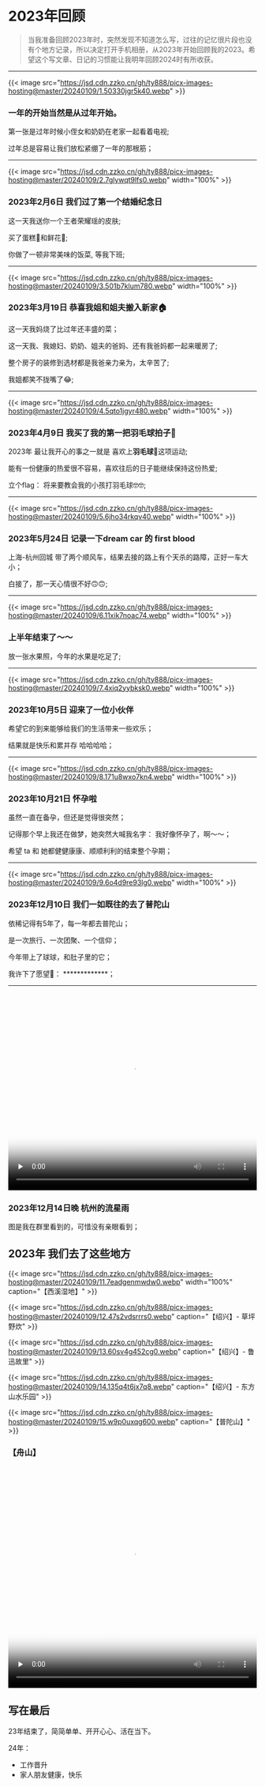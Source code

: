 # 2023年回顾


> 当我准备回顾2023年时，突然发现不知道怎么写，过往的记忆很片段也没有个地方记录，所以决定打开手机相册，从2023年开始回顾我的2023。希望这个写文章、日记的习惯能让我明年回顾2024时有所收获。

__________________

{{< image src="https://jsd.cdn.zzko.cn/gh/ty888/picx-images-hosting@master/20240109/1.50330jgr5k40.webp" >}}

### 一年的开始当然是从过年开始。

第一张是过年时候小侄女和奶奶在老家一起看着电视;

过年总是容易让我们放松紧绷了一年的那根筋；
__________________

{{< image src="https://jsd.cdn.zzko.cn/gh/ty888/picx-images-hosting@master/20240109/2.7glywqt9lfs0.webp" width="100%" >}}

### 2023年2月6日 我们过了第一个结婚纪念日

这一天我送你一个王者荣耀瑶的皮肤;

买了蛋糕🍰和鲜花🌹;

你做了一顿非常美味的饭菜, 等我下班;
__________________

{{< image src="https://jsd.cdn.zzko.cn/gh/ty888/picx-images-hosting@master/20240109/3.501b7klum780.webp" width="100%" >}}

### 2023年3月19日 恭喜我姐和姐夫搬入新家🏠

这一天我妈烧了比过年还丰盛的菜；

这一天我、我媳妇、奶奶、姐夫的爸妈、还有我爸妈都一起来暖房了;

整个房子的装修到选材都是我爸亲力亲为，太辛苦了;

我姐都笑不拢嘴了😂;
__________________

{{< image src="https://jsd.cdn.zzko.cn/gh/ty888/picx-images-hosting@master/20240109/4.5qto1jgyr480.webp" width="100%" >}}

### 2023年4月9日 我买了我的第一把羽毛球拍子🏸️

2023年 最让我开心的事之一就是 喜欢上**羽毛球🏸️**这项运动;

能有一份健康的热爱很不容易，喜欢往后的日子能继续保持这份热爱;

立个flag： 将来要教会我的小孩打羽毛球🤓🤓;
__________________

{{< image src="https://jsd.cdn.zzko.cn/gh/ty888/picx-images-hosting@master/20240109/5.6jho34rkqv40.webp" width="100%" >}}

### 2023年5月24日 记录一下dream car 的 first blood

上海-杭州回城 带了两个顺风车，结果去接的路上有个天杀的路障，正好一车大小；

白接了，那一天心情很不好🙃🙃;
__________________

{{< image src="https://jsd.cdn.zzko.cn/gh/ty888/picx-images-hosting@master/20240109/6.11xik7noac74.webp" width="100%" >}}

### 上半年结束了～～

放一张水果照，今年的水果是吃足了;
__________________

{{< image src="https://jsd.cdn.zzko.cn/gh/ty888/picx-images-hosting@master/20240109/7.4xiq2yybksk0.webp" width="100%" >}}

### 2023年10月5日 迎来了一位小伙伴

希望它的到来能够给我们的生活带来一些欢乐；

结果就是快乐和累并存 哈哈哈哈；
__________________

{{< image src="https://jsd.cdn.zzko.cn/gh/ty888/picx-images-hosting@master/20240109/8.171u8wxo7kn4.webp" width="100%" >}}

### 2023年10月21日 怀孕啦

虽然一直在备孕，但还是觉得很突然；

记得那个早上我还在做梦，她突然大喊我名字： 我好像怀孕了，啊～～；

希望 ta 和 她都健健康康、顺顺利利的结束整个孕期；
__________________

{{< image src="https://jsd.cdn.zzko.cn/gh/ty888/picx-images-hosting@master/20240109/9.6o4d9re93lg0.webp" width="100%" >}}

### 2023年12月10日 我们一如既往的去了普陀山
依稀记得有5年了，每一年都去普陀山；

是一次旅行、一次团聚、一个信仰；

今年带上了球球，和肚子里的它；

我许下了愿望🙏： *************；
__________________

<video id="video" width="100%" height="400px" controls="" preload="none" poster="封面">
    <source id="mp4" src="/images/2023年回顾/10.mp4" type="video/mp4">
</video>

### 2023年12月14日晚 杭州的流星雨

图是我在群里看到的，可惜没有亲眼看到；

## 2023年 我们去了这些地方

{{< image src="https://jsd.cdn.zzko.cn/gh/ty888/picx-images-hosting@master/20240109/11.7eadgenmwdw0.webp" width="100%" caption="【西溪湿地】" >}}

{{< image src="https://jsd.cdn.zzko.cn/gh/ty888/picx-images-hosting@master/20240109/12.47s2vdsrrrs0.webp" caption="【绍兴】- 草坪野炊" >}}

{{< image src="https://jsd.cdn.zzko.cn/gh/ty888/picx-images-hosting@master/20240109/13.60sv4g452cg0.webp" caption="【绍兴】- 鲁迅故里" >}}

{{< image src="https://jsd.cdn.zzko.cn/gh/ty888/picx-images-hosting@master/20240109/14.135q4t6jx7q8.webp" caption="【绍兴】- 东方山水乐园" >}}

{{< image src="https://jsd.cdn.zzko.cn/gh/ty888/picx-images-hosting@master/20240109/15.w9p0uxqg600.webp" caption="【普陀山】" >}}

### 【舟山】 
<video id="video" width="100%" height="450px" controls="" title="12" preload="none" poster="https://jsd.cdn.zzko.cn/gh/ty888/picx-images-hosting@master/20240109/17.2047tgyy4c4g.webp">
    <source id="mp4" src="/images/2023年回顾/16.mp4" type="video/mp4">
</video>

## 写在最后

23年结束了，简简单单、开开心心、活在当下。

24年：
* 工作晋升
* 家人朋友健康，快乐
